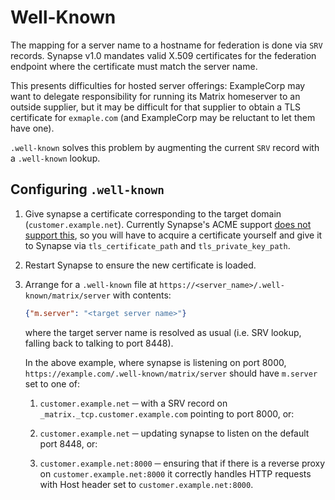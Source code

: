 # Well-Known

The mapping for a server name to a hostname for federation is done via
`SRV` records. Synapse v1.0 mandates valid X.509 certificates for the
federation endpoint where the certificate must match the server name.

This presents difficulties for hosted server offerings: ExampleCorp
may want to delegate responsibility for running its Matrix homeserver to an
outside supplier, but it may be difficult for that supplier to obtain a TLS
certificate for `exmaple.com` (and ExampleCorp may be reluctant to let them have
one).

`.well-known` solves this problem by augmenting the current `SRV` record
with a `.well-known` lookup.

## Configuring `.well-known`

 1. Give synapse a certificate corresponding to the target domain
    (`customer.example.net`). Currently Synapse's ACME
    support [does not support
    this](https://github.com/matrix-org/synapse/issues/4552), so you will have
    to acquire a certificate yourself and give it to Synapse via
    `tls_certificate_path` and `tls_private_key_path`.

 2. Restart Synapse to ensure the new certificate is loaded.

 3. Arrange for a `.well-known` file at
    `https://<server_name>/.well-known/matrix/server` with contents:

    ```json
    {"m.server": "<target server name>"}
    ```

    where the target server name is resolved as usual (i.e. SRV lookup, falling
    back to talking to port 8448).

    In the above example, where synapse is listening on port 8000,
    `https://example.com/.well-known/matrix/server` should have `m.server`
    set to one of:

    1. `customer.example.net` ─ with a SRV record on
       `_matrix._tcp.customer.example.com` pointing to port 8000, or:

    2. `customer.example.net` ─ updating synapse to listen on the default port
       8448, or:

    3. `customer.example.net:8000` ─ ensuring that if there is a reverse proxy
       on `customer.example.net:8000` it correctly handles HTTP requests with
       Host header set to `customer.example.net:8000`.
